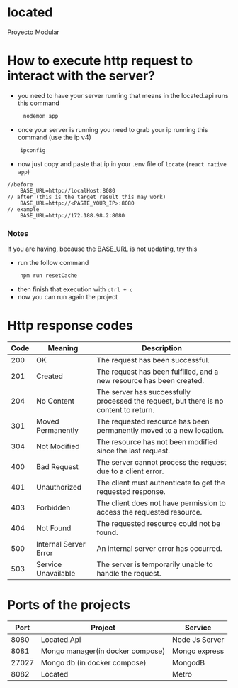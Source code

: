 # located

Proyecto Modular

# How to execute http request to interact with the server?

- you need to have your server running that means in the located.api runs this command

```powershell
     nodemon app
```

- once your server is running you need to grab your ip running this command (use the ip v4)

```powershell
    ipconfig
```

- now just copy and paste that ip in your .env file of `locate` (`react native app`)

```
//before
    BASE_URL=http://localHost:8080
// after (this is the target result this may work)
    BASE_URL=http://<PASTE_YOUR_IP>:8080
// example
    BASE_URL=http://172.188.98.2:8080
```

### Notes

If you are having, because the BASE_URL is not updating, try this

- run the follow command

```powershell
    npm run resetCache
```

- then finish that execution with `ctrl + c`
- now you can run again the project
# Http response codes

| Code | Meaning               | Description                                                                           |
| ---- | --------------------- | ------------------------------------------------------------------------------------- |
| 200  | OK                    | The request has been successful.                                                      |
| 201  | Created               | The request has been fulfilled, and a new resource has been created.                  |
| 204  | No Content            | The server has successfully processed the request, but there is no content to return. |
| 301  | Moved Permanently     | The requested resource has been permanently moved to a new location.                  |
| 304  | Not Modified          | The resource has not been modified since the last request.                            |
| 400  | Bad Request           | The server cannot process the request due to a client error.                          |
| 401  | Unauthorized          | The client must authenticate to get the requested response.                           |
| 403  | Forbidden             | The client does not have permission to access the requested resource.                 |
| 404  | Not Found             | The requested resource could not be found.                                            |
| 500  | Internal Server Error | An internal server error has occurred.                                                |
| 503  | Service Unavailable   | The server is temporarily unable to handle the request.                               |

# Ports of the projects

| Port   | Project                          |  Service          |
| ----   | ---------------------            | -----------       |
| 8080   | Located.Api                      | Node Js Server    |
| 8081   | Mongo manager(in docker compose) | Mongo express     |
| 27027  | Mongo db (in docker compose)     | MongodB           |
| 8082   | Located                          | Metro             |